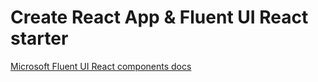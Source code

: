 # Create React App & Fluent UI React starter

[Microsoft Fluent UI React components docs](aka.ms/fluentui-react)